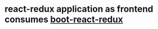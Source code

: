# react-redux application as frontend consumes [boot-react-redux](https://github.com/madfat/boot-react-redux)
